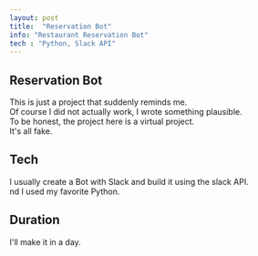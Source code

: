 ```yaml
---
layout: post
title:  "Reservation Bot"
info: "Restaurant Reservation Bot"
tech : "Python, Slack API"
---
```


## Reservation Bot 
This is just a project that suddenly reminds me.  
Of course I did not actually work, I wrote something plausible.  
To be honest, the project here is a virtual project.  
It's all fake.  


## Tech
I usually create a Bot with Slack and build it using the slack API.  
nd I used my favorite Python.  


## Duration
I'll make it in a day.  
